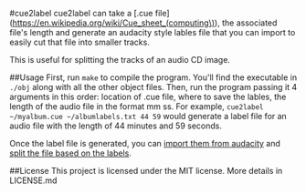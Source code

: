 #cue2label
cue2label can take a [.cue file](https://en.wikipedia.org/wiki/Cue_sheet_(computing\)), the associated file's length and generate an audacity style lables file that you can import to easily cut that file into smaller tracks.

This is useful for splitting the tracks of an audio CD image.

##Usage
First, run `make` to compile the program. You'll find the executable in `./obj` along with all the other object files.
Then, run the program passing it 4 arguments in this order: location of .cue file, where to save the lables, the length of the audio file in the format mm ss.
For example, `cue2label ~/myalbum.cue ~/albumlabels.txt 44 59` would generate a label file for an audio file with the length of 44 minutes and 59 seconds.

Once the label file is generated, you can [import them from audacity](http://manual.audacityteam.org/o/man/label_tracks.html#export)  and [split the file based on the labels](http://manual.audacityteam.org/o/man/file_menu.html#export_multiple).

##License
This project is licensed under the MIT license. More details in LICENSE.md

